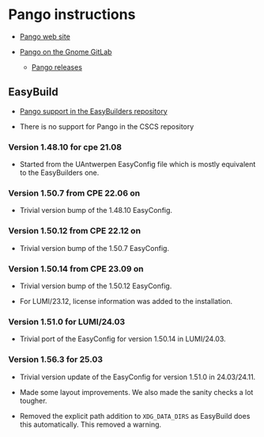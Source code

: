 # Pango instructions

-   [Pango web site](http://www.pango.org/)

-   [Pango on the Gnome GitLab](https://gitlab.gnome.org/GNOME/pango)

    -   [Pango releases](https://gitlab.gnome.org/GNOME/pango/-/tags)


## EasyBuild

-   [Pango support in the EasyBuilders repository](https://github.com/easybuilders/easybuild-easyconfigs/tree/develop/easybuild/easyconfigs/p/Pango)

-   There is no support for Pango in the CSCS repository


### Version 1.48.10 for cpe 21.08

-   Started from the UAntwerpen EasyConfig file which is mostly equivalent to
    the EasyBuilders one.


### Version 1.50.7 from CPE 22.06 on

-   Trivial version bump of the 1.48.10 EasyConfig.


### Version 1.50.12 from CPE 22.12 on

-   Trivial version bump of the 1.50.7 EasyConfig.


### Version 1.50.14 from CPE 23.09 on

-   Trivial version bump of the 1.50.12 EasyConfig.

-   For LUMI/23.12, license information was added to the installation.

  
### Version 1.51.0 for LUMI/24.03

-   Trivial port of the EasyConfig for version 1.50.14 in LUMI/24.03.


### Version 1.56.3 for 25.03

-   Trivial version update of the EasyConfig for version 1.51.0 in 24.03/24.11.

-   Made some layout improvements. We also made the sanity checks a lot tougher.
    
-   Removed the explicit path addition to `XDG_DATA_DIRS` as EasyBuild does this
    automatically. This removed a warning.

